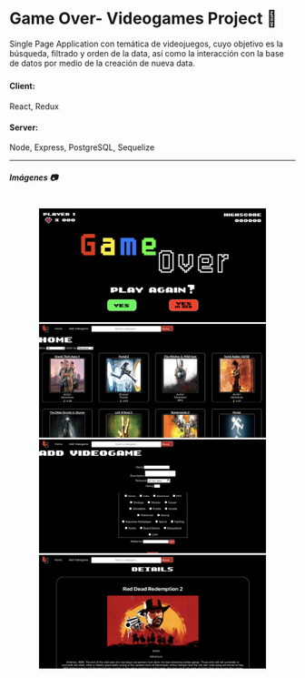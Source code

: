 # Game Over- Videogames Project 👾

Single Page Application con temática de videojuegos, cuyo objetivo es la búsqueda, filtrado y orden de la data, así como la interacción con la base de datos por medio de la creación de nueva data.

<h5>
<h4>Client:</h4> React, Redux <br>
  <h4>Server:</h4> Node, Express, PostgreSQL, Sequelize</h5>
<hr/>

<h5> Imágenes 📷 <h5><p align='center'><br>
<img src='./src/Captura1.png' alt="foto1" width="400" height="200">
<img src='./src/Captura2.png' alt="foto2" width="400" height="200">
<img src='./src/Captura3.png' alt="foto3" width="400" height="200">
<img src='./src/Captura4.png' alt="foto4" width="400" height="200">
